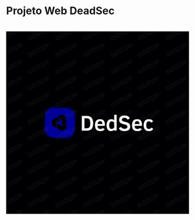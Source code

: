 # Projeto Web DeadSec <h1>

![Logotipo.jpg](https://github.com/Camiloverner/Projeto-Web-DeadSec/blob/main/Logotipo.jpg?raw=true)
